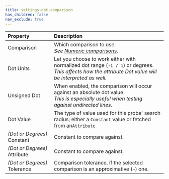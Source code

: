 ```yaml
---
title: settings-dot-comparison
has_children: false
nav_exclude: true
---
```



| Property       | Description          |
|:-------------|:------------------|
| Comparison          | Which comparison to use.<br>*See [Numeric comparisons](/PCGExtendedToolkit/doc-general/general-comparisons.html#numeric-comparisons).* |
| Dot Units             | Let you choose to work either with normalized dot range (`-1 / 1`) or degrees.<br>*This affects how the attribute Dot value will be interpreted as well.* |
| Unsigned Dot           | When enabled, the comparison will occur against an absolute dot value.<br>*This is especially useful when testing against undirected lines.* |
| Dot Value           | The type of value used for this probe' search radius; either a `Constant` value or fetched from an`Attribute` |
| *(Dot or Degrees)* Constant  | Constant to compare against. |
| *(Dot or Degrees)* Attribute | Constant to compare against. |
| *(Dot or Degrees)* Tolerance  | Comparison tolerance, if the selected comparison is an approximative (`~`) one. |
